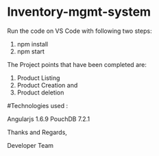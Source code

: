# Inventory-mgmt-system

Run the code on VS Code with following two steps:
1. npm install
2. npm start

The Project points that have been completed are:
1. Product Listing
2. Product Creation and 
3. Product deletion


#Technologies used :  

Angularjs 1.6.9
PouchDB 7.2.1


Thanks and Regards,


Developer Team
